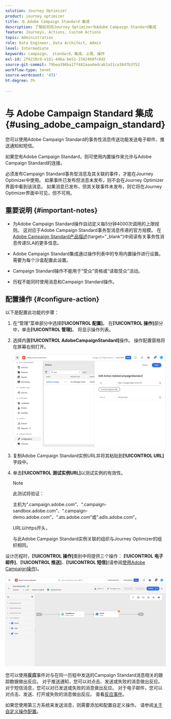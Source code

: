 ```yaml
---
solution: Journey Optimizer
product: journey optimizer
title: 与 Adobe Campaign Standard 集成
description: 了解如何将Journey Optimizer与Adobe Campaign Standard集成
feature: Journeys, Actions, Custom Actions
topic: Administration
role: Data Engineer, Data Architect, Admin
level: Intermediate
keywords: campaign， standard，集成，上限，操作
exl-id: 2f0218c9-e1b1-44ba-be51-15824b9fc6d2
source-git-commit: 79bea396ba1ff482aaa4edcab1a31ca3847b3f52
workflow-type: tm+mt
source-wordcount: '431'
ht-degree: 3%

---
```


# 与 Adobe Campaign Standard 集成 {#using_adobe_campaign_standard}

您可以使用Adobe Campaign Standard的事务性消息传送功能发送电子邮件、推送通知和短信。

如果您有Adobe Campaign Standard，则可使用内置操作来允许与Adobe Campaign Standard的连接。

必须发布Campaign Standard事务型消息及其关联的事件，才能在Journey Optimizer中使用。 如果事件已发布但消息未发布，则不会在Journey Optimizer界面中看到该消息。 如果消息已发布，但其关联事件未发布，则它将在Journey Optimizer界面中可见，但不可用。

## 重要说明 {#important-notes}

* 为Adobe Campaign Standard操作自动定义每5分钟4000次调用的上限规则。 这对应于Adobe Campaign Standard事务型消息传递的官方规模。 在[Adobe Campaign Standard产品描述](https://helpx.adobe.com/cn/legal/product-descriptions/campaign-standard.html){target="_blank"}中阅读有关事务性消息传递SLA的更多信息。

* Adobe Campaign Standard集成通过操作列表中的专用内置操作进行设置。 需要为每个沙盒配置此设置。

* Campaign Standard操作不能用于“受众”资格或“读取受众”活动。

* 历程不能同时使用消息和Campaign Standard操作。

## 配置操作 {#configure-action}

以下是配置此功能的步骤：

1. 在“管理”菜单部分中选择&#x200B;**[!UICONTROL 配置]**。 在&#x200B;**[!UICONTROL 操作]**&#x200B;部分中，单击&#x200B;**[!UICONTROL 管理]**。 将显示操作列表。

1. 选择内置&#x200B;**[!UICONTROL AdobeCampaignStandard]**&#x200B;操作。 操作配置窗格将在屏幕右侧打开。

   ![](assets/actioncampaign.png)

1. 复制Adobe Campaign Standard实例URL并将其粘贴到&#x200B;**[!UICONTROL URL]**&#x200B;字段中。

1. 单击&#x200B;**[!UICONTROL 测试实例URL]**&#x200B;以测试实例的有效性。

   >[!NOTE]
   >
   >此测试将验证：
   >
   >主机为“.campaign.adobe.com”、“.campaign-sandbox.adobe.com”、“.campaign-demo.adobe.com”、“.ats.adobe.com”或“.adls.adobe.com”。
   >
   >URL以https开头，
   >
   >与此Adobe Campaign Standard实例关联的组织与Journey Optimizer的组织相同。

设计历程时，**[!UICONTROL 操作]**&#x200B;类别中将提供三个操作： **[!UICONTROL 电子邮件]**、**[!UICONTROL 推送]**、**[!UICONTROL 短信]**(请参阅[使用Adobe Campaign操作](../building-journeys/using-adobe-campaign-standard.md))。

![](assets/journey58.png)

您可以使用&#x200B;**反应**&#x200B;事件对与在同一历程中发送的Campaign Standard消息相关的跟踪数据做出反应。 对于推送通知，您可以对点击、发送或失败的消息做出反应。 对于短信消息，您可以对已发送或失败的消息做出反应。 对于电子邮件，您可以对点击、发送、打开或失败的消息做出反应。 查看[反应事件](../building-journeys/reaction-events.md)。

如果您使用第三方系统来发送消息，则需要添加和配置自定义操作。 请参阅[关于自定义操作配置](../action/about-custom-action-configuration.md)。